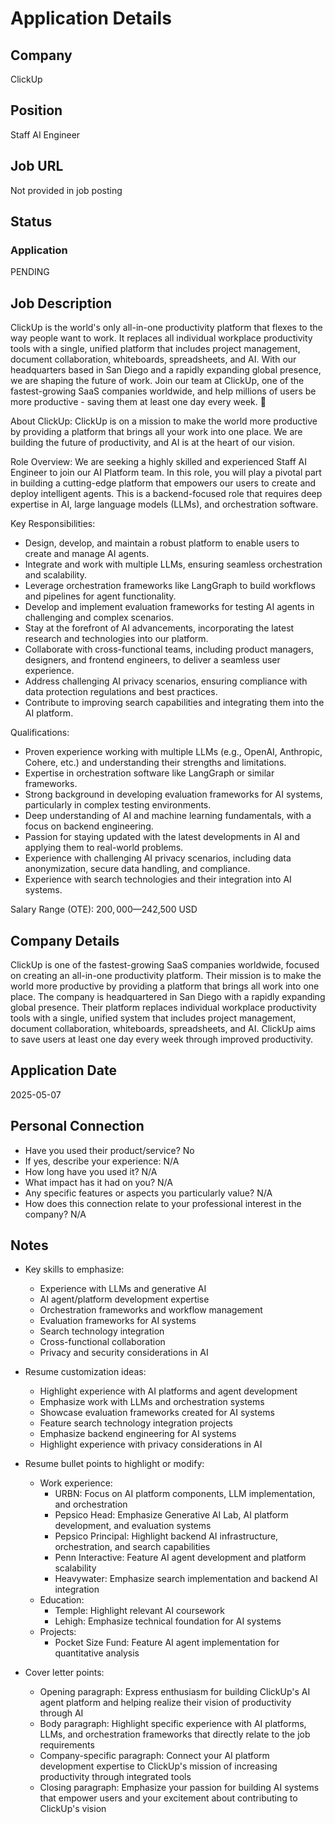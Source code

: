 # Application Details

## Company
ClickUp

## Position
Staff AI Engineer

## Job URL
Not provided in job posting

## Status
### Application
PENDING

## Job Description
ClickUp is the world's only all-in-one productivity platform that flexes to the way people want to work. It replaces all individual workplace productivity tools with a single, unified platform that includes project management, document collaboration, whiteboards, spreadsheets, and AI. With our headquarters based in San Diego and a rapidly expanding global presence, we are shaping the future of work. Join our team at ClickUp, one of the fastest-growing SaaS companies worldwide, and help millions of users be more productive - saving them at least one day every week. 🦄

About ClickUp:
ClickUp is on a mission to make the world more productive by providing a platform that brings all your work into one place. We are building the future of productivity, and AI is at the heart of our vision.
 
Role Overview:
We are seeking a highly skilled and experienced Staff AI Engineer to join our AI Platform team. In this role, you will play a pivotal part in building a cutting-edge platform that empowers our users to create and deploy intelligent agents. This is a backend-focused role that requires deep expertise in AI, large language models (LLMs), and orchestration software.
 
Key Responsibilities:
- Design, develop, and maintain a robust platform to enable users to create and manage AI agents.
- Integrate and work with multiple LLMs, ensuring seamless orchestration and scalability.
- Leverage orchestration frameworks like LangGraph to build workflows and pipelines for agent functionality.
- Develop and implement evaluation frameworks for testing AI agents in challenging and complex scenarios.
- Stay at the forefront of AI advancements, incorporating the latest research and technologies into our platform.
- Collaborate with cross-functional teams, including product managers, designers, and frontend engineers, to deliver a seamless user experience.
- Address challenging AI privacy scenarios, ensuring compliance with data protection regulations and best practices.
- Contribute to improving search capabilities and integrating them into the AI platform.
 
Qualifications:
- Proven experience working with multiple LLMs (e.g., OpenAI, Anthropic, Cohere, etc.) and understanding their strengths and limitations.
- Expertise in orchestration software like LangGraph or similar frameworks.
- Strong background in developing evaluation frameworks for AI systems, particularly in complex testing environments.
- Deep understanding of AI and machine learning fundamentals, with a focus on backend engineering.
- Passion for staying updated with the latest developments in AI and applying them to real-world problems.
- Experience with challenging AI privacy scenarios, including data anonymization, secure data handling, and compliance.
- Experience with search technologies and their integration into AI systems.

Salary Range (OTE): $200,000—$242,500 USD

## Company Details
ClickUp is one of the fastest-growing SaaS companies worldwide, focused on creating an all-in-one productivity platform. Their mission is to make the world more productive by providing a platform that brings all work into one place. The company is headquartered in San Diego with a rapidly expanding global presence. Their platform replaces individual workplace productivity tools with a single, unified system that includes project management, document collaboration, whiteboards, spreadsheets, and AI. ClickUp aims to save users at least one day every week through improved productivity.

## Application Date
2025-05-07

## Personal Connection
- Have you used their product/service? No
- If yes, describe your experience: N/A
- How long have you used it? N/A
- What impact has it had on you? N/A
- Any specific features or aspects you particularly value? N/A
- How does this connection relate to your professional interest in the company? N/A

## Notes
- Key skills to emphasize:
  - Experience with LLMs and generative AI
  - AI agent/platform development expertise
  - Orchestration frameworks and workflow management
  - Evaluation frameworks for AI systems
  - Search technology integration
  - Cross-functional collaboration
  - Privacy and security considerations in AI

- Resume customization ideas:
  - Highlight experience with AI platforms and agent development
  - Emphasize work with LLMs and orchestration systems
  - Showcase evaluation frameworks created for AI systems
  - Feature search technology integration projects
  - Emphasize backend engineering for AI systems
  - Highlight experience with privacy considerations in AI
  
- Resume bullet points to highlight or modify:
  - Work experience:
    - URBN: Focus on AI platform components, LLM implementation, and orchestration
    - Pepsico Head: Emphasize Generative AI Lab, AI platform development, and evaluation systems
    - Pepsico Principal: Highlight backend AI infrastructure, orchestration, and search capabilities
    - Penn Interactive: Feature AI agent development and platform scalability
    - Heavywater: Emphasize search implementation and backend AI integration
  - Education:
    - Temple: Highlight relevant AI coursework
    - Lehigh: Emphasize technical foundation for AI systems
  - Projects:
    - Pocket Size Fund: Feature AI agent implementation for quantitative analysis
    
- Cover letter points:
  - Opening paragraph: Express enthusiasm for building ClickUp's AI agent platform and helping realize their vision of productivity through AI
  - Body paragraph: Highlight specific experience with AI platforms, LLMs, and orchestration frameworks that directly relate to the job requirements
  - Company-specific paragraph: Connect your AI platform development expertise to ClickUp's mission of increasing productivity through integrated tools
  - Closing paragraph: Emphasize your passion for building AI systems that empower users and your excitement about contributing to ClickUp's vision